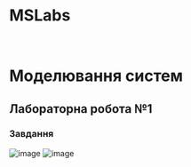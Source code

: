 # MSLabs
<br>
<h1>Моделювання систем</h1>
<h2>Лабораторна робота №1</h2>
<h3>Завдання</h3>

![image](https://github.com/YurijKryshtof0222/MSLabs/assets/105464154/c587591e-a9bd-4d4e-aa46-b3baa7244b8b)
![image](https://github.com/YurijKryshtof0222/MSLabs/assets/105464154/0dfeab57-2bf9-4898-a128-f32fb5da416b)
